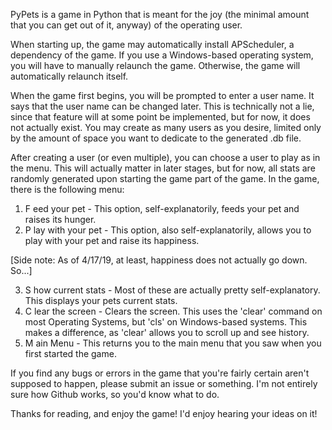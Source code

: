 PyPets is a game in Python that is meant for the joy (the minimal amount that you can get out of it, anyway) of the operating user.


When starting up, the game may automatically install APScheduler, a dependency of the game.
If you use a Windows-based operating system, you will have to manually relaunch the game.
Otherwise, the game will automatically relaunch itself.

When the game first begins, you will be prompted to enter a user name.
It says that the user name can be changed later. This is technically not
a lie, since that feature will at some point be implemented, but for now, it does not actually exist.
You may create as many users as you desire, limited only by the amount of space you want to dedicate to the generated .db file.

After creating a user (or even multiple), you can choose a user to play as in the menu.
This will actually matter in later stages, but for now, all stats are randomly generated upon starting the game part of the game.
In the game, there is the following menu:

1. F eed your pet - This option, self-explanatorily, feeds your pet and raises its hunger.
2. P lay with your pet - This option, also self-explanatorily, allows you to play with your pet and raise its happiness.

[Side note: As of 4/17/19, at least, happiness does not actually go down. So...]

3. S how current stats - Most of these are actually pretty self-explanatory. This displays your pets current stats.
4. C lear the screen - Clears the screen. This uses the 'clear' command on most Operating Systems, but 'cls' on Windows-based systems. This makes a difference, as 'clear' allows you to scroll up and see history.
5. M ain Menu - This returns you to the main menu that you saw when you first started the game.

If you find any bugs or errors in the game that you're fairly certain aren't supposed to happen, please submit an issue or something.
I'm not entirely sure how Github works, so you'd know what to do.

Thanks for reading, and enjoy the game! I'd enjoy hearing your ideas on it!
